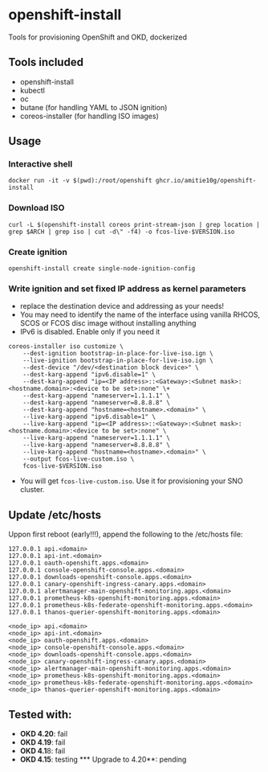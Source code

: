 # openshift-install
Tools for provisioning OpenShift and OKD, dockerized

## Tools included
* openshift-install
* kubectl
* oc
* butane (for handling YAML to JSON ignition)
* coreos-installer (for handling ISO images)

## Usage
### Interactive shell
    docker run -it -v $(pwd):/root/openshift ghcr.io/amitie10g/openshift-install

### Download ISO
    curl -L $(openshift-install coreos print-stream-json | grep location | grep $ARCH | grep iso | cut -d\" -f4) -o fcos-live-$VERSION.iso

### Create ignition
    openshift-install create single-node-ignition-config

### Write ignition and set fixed IP address as kernel parameters 
* replace the destination device and addressing as your needs!
* You may need to identify the name of the interface using vanilla RHCOS, SCOS or FCOS disc image without installing anything
* IPv6 is disabled. Enable only if you need it
```
coreos-installer iso customize \
    --dest-ignition bootstrap-in-place-for-live-iso.ign \
    --live-ignition bootstrap-in-place-for-live-iso.ign \
    --dest-device "/dev/<destination block device>" \
    --dest-karg-append "ipv6.disable=1" \
    --dest-karg-append "ip=<IP address>::<Gateway>:<Subnet mask>:<hostname.domain>:<device to be set>:none" \+
    --dest-karg-append "nameserver=1.1.1.1" \
    --dest-karg-append "nameserver=8.8.8.8" \
    --dest-karg-append "hostname=<hostname>.<domain>" \
    --live-karg-append "ipv6.disable=1" \
    --live-karg-append "ip=<IP address>::<Gateway>:<Subnet mask>:<hostname.domain>:<device to be set>:none" \
    --live-karg-append "nameserver=1.1.1.1" \
    --live-karg-append "nameserver=8.8.8.8" \
    --live-karg-append "hostname=<hostname>.<domain>" \
    --output fcos-live-custom.iso \
    fcos-live-$VERSION.iso
```
* You will get ``fcos-live-custom.iso``. Use it for provisioning your SNO cluster.

## Update /etc/hosts
Uppon first reboot (early!!!), append the following to the /etc/hosts file:
```
127.0.0.1 api.<domain>
127.0.0.1 api-int.<domain>
127.0.0.1 oauth-openshift.apps.<domain>
127.0.0.1 console-openshift-console.apps.<domain>
127.0.0.1 downloads-openshift-console.apps.<domain>
127.0.0.1 canary-openshift-ingress-canary.apps.<domain>
127.0.0.1 alertmanager-main-openshift-monitoring.apps.<domain>
127.0.0.1 prometheus-k8s-openshift-monitoring.apps.<domain>
127.0.0.1 prometheus-k8s-federate-openshift-monitoring.apps.<domain>
127.0.0.1 thanos-querier-openshift-monitoring.apps.<domain>

<node_ip> api.<domain>
<node_ip> api-int.<domain>
<node_ip> oauth-openshift.apps.<domain>
<node_ip> console-openshift-console.apps.<domain>
<node_ip> downloads-openshift-console.apps.<domain>
<node_ip> canary-openshift-ingress-canary.apps.<domain>
<node_ip> alertmanager-main-openshift-monitoring.apps.<domain>
<node_ip> prometheus-k8s-openshift-monitoring.apps.<domain>
<node_ip> prometheus-k8s-federate-openshift-monitoring.apps.<domain>
<node_ip> thanos-querier-openshift-monitoring.apps.<domain>
```

## Tested with:
* **OKD 4.20**: fail
* **OKD 4.19**: fail
* **OKD 4.1**8: fail
* **OKD 4.15**: testing
  *** Upgrade to 4.20**: pending 
